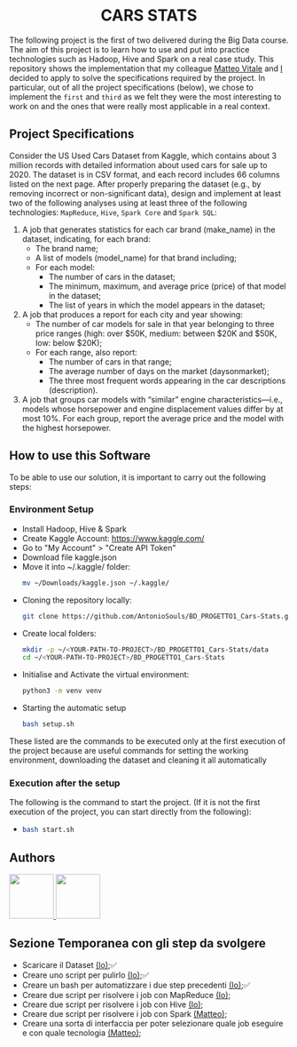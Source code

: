# <div align="center"> CARS STATS </div>
The following project is the first of two delivered during the Big Data course. The aim of this project is to learn how to use and put into practice technologies such as Hadoop, Hive and Spark on a real case study. This repository shows the implementation that my colleague [Matteo Vitale](https://github.com/MatVitale6) and [I](https://github.com/AntonioSouls) decided to apply to solve the specifications required by the project. In particular, out of all the project specifications (below), we chose to implement the `first` and `third` as we felt they were the most interesting to work on and the ones that were really most applicable in a real context.

## Project Specifications
Consider the US Used Cars Dataset from Kaggle, which contains about 3 million records with detailed 
information about used cars for sale up to 2020. The dataset is in CSV format, and each record includes 66 
columns listed on the next page. 
After properly preparing the dataset (e.g., by removing incorrect or non-significant data), design and implement 
at least two of the following analyses using at least three of the following technologies: `MapReduce`, `Hive`, `Spark Core` and `Spark SQL`: 
1. A job that generates statistics for each car brand (make_name) in the dataset, indicating, for each brand:
    - The brand name; 
    - A list of models (model_name) for that brand including;
    - For each model: 
        - The number of cars in the dataset;
        - The minimum, maximum, and average price (price) of that model in the dataset;
        - The list of years in which the model appears in the dataset; 
2. A job that produces a report for each city and year showing:
    - The number of car models for sale in that year belonging to three price ranges (high: over $50K, medium: between $20K and $50K, low: below $20K);
    - For each range, also report: 
        - The number of cars in that range;
        - The average number of days on the market (daysonmarket);
        - The three most frequent words appearing in the car descriptions (description). 
3. A job that groups car models with “similar” engine characteristics—i.e., models whose horsepower and 
engine displacement values differ by at most 10%. For each group, report the average price and the model with the highest horsepower.

## How to use this Software
To be able to use our solution, it is important to carry out the following steps:
### Environment Setup
- Install Hadoop, Hive & Spark
- Create Kaggle Account: https://www.kaggle.com/
- Go to "My Account" > "Create API Token"
- Download file kaggle.json
- Move it into ~/.kaggle/ folder:
  ```bash
  mv ~/Downloads/kaggle.json ~/.kaggle/
  ```
- Cloning the repository locally:
  ```bash
  git clone https://github.com/AntonioSouls/BD_PROGETTO1_Cars-Stats.git
  ```
- Create local folders:
  ```bash
  mkdir -p ~/<YOUR-PATH-TO-PROJECT>/BD_PROGETTO1_Cars-Stats/data
  cd ~/<YOUR-PATH-TO-PROJECT>/BD_PROGETTO1_Cars-Stats
  ```
- Initialise and Activate the virtual environment:
  ```bash
  python3 -m venv venv
  ```
- Starting the automatic setup
  ```bash
  bash setup.sh
  ```
These listed are the commands to be executed only at the first execution of the project because are useful commands for setting the working environment, downloading the dataset and cleaning it all automatically
### Execution after the setup
The following is the command to start the project. (If it is not the first execution of the project, you can start directly from the following):
- ```bash
  bash start.sh
  ```

## Authors
<a href="https://github.com/AntonioSouls">
  <img src="https://github.com/AntonioSouls.png" width="80">
</a>
<a href="https://github.com/MatVitale6">
  <img src="https://github.com/MatVitale6.png" width="80">
</a>

## Sezione Temporanea con gli step da svolgere
- Scaricare il Dataset [(Io)](https://github.com/AntonioSouls);✅
- Creare uno script per pulirlo [(Io)](https://github.com/AntonioSouls);✅
- Creare un bash per automatizzare i due step precedenti [(Io)](https://github.com/AntonioSouls);✅
- Creare due script per risolvere i job con MapReduce [(Io)](https://github.com/AntonioSouls);
- Creare due script per risolvere i job con Hive [(Io)](https://github.com/AntonioSouls);
- Creare due script per risolvere i job con Spark [(Matteo)](https://github.com/MatVitale6);
- Creare una sorta di interfaccia per poter selezionare quale job eseguire e con quale tecnologia [(Matteo)](https://github.com/MatVitale6);

